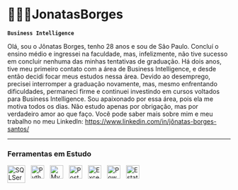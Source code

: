 # 👨🏽‍💻JonatasBorges

**`Business Intelligence`**

Olá, sou o Jônatas Borges, tenho 28 anos e sou de São Paulo.
Concluí o ensino médio e ingressei na faculdade, mas, infelizmente, não tive sucesso em concluir nenhuma das minhas tentativas de graduação. Há dois anos, tive meu primeiro contato com a área de Business Intelligence, e desde então decidi focar meus estudos nessa área.
Devido ao desemprego, precisei interromper a graduação novamente, mas, mesmo enfrentando dificuldades, permaneci firme e continuei investindo em cursos voltados para Business Intelligence.
Sou apaixonado por essa área, pois ela me motiva todos os dias. Não estudo apenas por obrigação, mas por verdadeiro amor ao que faço.
Você pode saber mais sobre mim e meu trabalho no meu LinkedIn:
https://www.linkedin.com/in/jônatas-borges-santos/


---

### Ferramentas em Estudo
<P>
<img 
    align="left" 
    alt="SQLServer"
    title="SQLServer" 
    width="40px" 
    style="padding-right: 10px;" 
    src="https://cdn.jsdelivr.net/gh/devicons/devicon@latest/icons/microsoftsqlserver/microsoftsqlserver-original-wordmark.svg"      
/>

<img 
    align="left" 
    alt="Python" 
    title="Python"
    width="30px" 
    style="padding-right: 10px;" 
    src="https://cdn.jsdelivr.net/gh/devicons/devicon@latest/icons/python/python-original.svg"
/>
<img 
    align="left" 
    alt="MySQL" 
    title="MySQL"
    width="30px" 
    style="padding-right: 10px;" 
    src="https://cdn.jsdelivr.net/gh/devicons/devicon@latest/icons/mysql/mysql-original-wordmark.svg"
/>
<img 
    align="left" 
    alt="PostgreSQL" 
    title="PostgreSQL"
    width="30px" 
    style="padding-right: 10px;" 
    src="https://cdn.jsdelivr.net/gh/devicons/devicon@latest/icons/postgresql/postgresql-original.svg"
/>
<img 
    align="left" 
    alt="Excel" 
    title="Excel"
    width="30px" 
    style="padding-right: 10px;" 
    src="https://img.icons8.com/color/48/microsoft-excel-2019--v1.png"
/>
<img 
    align="left" 
    alt="PowerBI" 
    title="PowerBI"
    width="30px" 
    style="padding-right: 10px;" 
    src="https://img.icons8.com/color/48/power-bi.png"
/>
<img 
    align="left" 
    alt="Estatistica" 
    title="Estatistica"
    width="30px" 
    style="padding-right: 10px;" 
    src=https://img.icons8.com/color/48/statistics.png
/>
<br/>
<br/>
